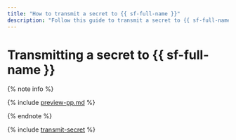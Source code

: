 ```yaml
---
title: "How to transmit a secret to {{ sf-full-name }}"
description: "Follow this guide to transmit a secret to {{ sf-full-name }}."
---
```


# Transmitting a secret to {{ sf-full-name }}


{% note info %}

{% include [preview-pp.md](../../../_includes/preview-pp.md) %}

{% endnote %}



{% include [transmit-secret](../../../_includes/functions/transmit-secret.md) %}
